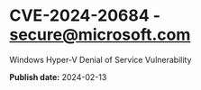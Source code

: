 # CVE-2024-20684 - secure@microsoft.com

Windows Hyper-V Denial of Service Vulnerability

**Publish date:** 2024-02-13
